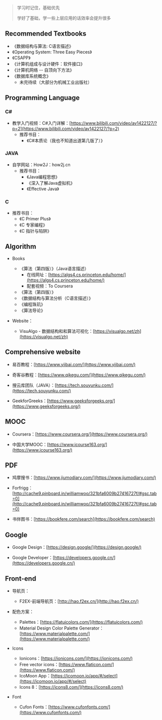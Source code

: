 > 学习时记住，基础优先
>
> 学好了基础，学一些上层应用的话效率会提升很多

## Recommended Textbooks

- 《数据结构与算法: C语言描述》
- 《Operating System: Three Easy Pieces》
- 《CSAPP》
- 《计算机组成与设计硬件：软件接口》
- 《计算机网络 -- 自顶向下方法》
- 《数据库系统概念》
  - 未完待续（大部分为机械工业出版社）

## Programming Language
### C#

- 教学入门视频：C#入门详解：[https://www.bilibili.com/video/av1422127/?p=2](https://www.bilibili.com/video/av1422127/?p=2)
  - 推荐书目：
    - 《C#本质论（我也不知道出道第几版了）》

### JAVA

- 自学网站：How2J：how2j.cn
  - 推荐书目：
    - 《Java编程思想》
    - 《深入了解Java虚拟机》
    - 《Effective Java》

### C

- 推荐书目：
  - 《C Primer Plus》
  - 《C 专家编程》
  - 《C 指针与陷阱》

## Algorithm

- Books
  - 《算法（第四版）》（Java语言描述）
    - 在线网址：[https://algs4.cs.princeton.edu/home/](https://algs4.cs.princeton.edu/home/)
    - 配套视频：To Coursera
  - 《算法（第四版）》
  - 《数据结构与算法分析（C语言描述）》
  - 《编程珠玑》
  - 《算法导论》

- Website：
  - VisuAlgo - 数据结构和和算法可视化：[https://visualgo.net/zh](https://visualgo.net/zh)

## Comprehensive website

- 易百教程：[https://www.yiibai.com/](https://www.yiibai.com/)

- 奇客谷教程：[https://www.qikegu.com/](https://www.qikegu.com/)

- 搜云库团队（JAVA）：[https://tech.souyunku.com/](https://tech.souyunku.com/)

- GeekforGreeks：[https://www.geeksforgeeks.org/](https://www.geeksforgeeks.org/)

## MOOC

- Coursera：[https://www.coursera.org/](https://www.coursera.org/)

- 中国大学MOOC：[https://www.icourse163.org/](https://www.icourse163.org/)

## PDF

- 鸠摩搜书：[https://www.jiumodiary.com/](https://www.jiumodiary.com/)

- Forfrigg：[http://cache9.pinboard.in/williamwoo/321bfa6009b27416727f/#gsc.tab=0](http://cache9.pinboard.in/williamwoo/321bfa6009b27416727f/#gsc.tab=0)

- 书伴图书：[https://bookfere.com/search](https://bookfere.com/search)

## Google

- Google Design：[https://design.google/](https://design.google/)

- Google Developer：[https://developers.google.cn/](https://developers.google.cn/)

## Front-end

- 导航页：
  - F2EX-前端导航页：[http://hao.f2ex.cn/](http://hao.f2ex.cn/)

- 配色方案：
  - Palettes：[https://flatuicolors.com/](https://flatuicolors.com/)
  - Material Design Color Palette Generator：[https://www.materialpalette.com/](https://www.materialpalette.com/)

- Icons
  - Ionicons：[https://ionicons.com/](https://ionicons.com/)
  - Free vector icons：[https://www.flaticon.com/](https://www.flaticon.com/)
  - IcoMoon App：[https://icomoon.io/app/#/select](https://icomoon.io/app/#/select)
  - Icons 8：[https://icons8.com/](https://icons8.com/)

- Font
  - Cufon Fonts：[https://www.cufonfonts.com/](https://www.cufonfonts.com/)
